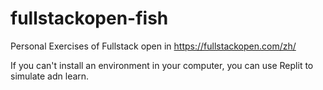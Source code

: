 # fullstackopen-fish
Personal Exercises of Fullstack open in https://fullstackopen.com/zh/

If you can't install an environment in your computer, you can use Replit to simulate adn learn.
